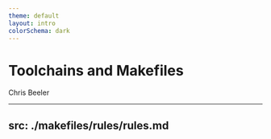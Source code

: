 ```yaml
---
theme: default
layout: intro
colorSchema: dark
---
```


# Toolchains and Makefiles
Chris Beeler

---
src: ./makefiles/rules/rules.md
---
